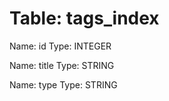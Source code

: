 Table: tags_index
=================

Name: id
Type: INTEGER

Name: title
Type: STRING

Name: type
Type: STRING

